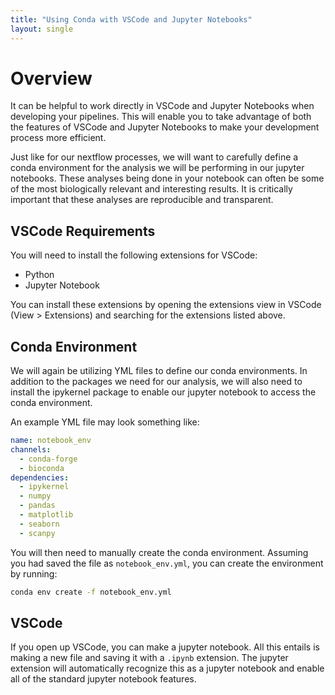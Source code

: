 ```yaml
---
title: "Using Conda with VSCode and Jupyter Notebooks"
layout: single
---
```


# Overview

It can be helpful to work directly in VSCode and Jupyter Notebooks when developing
your pipelines. This will enable you to take advantage of both the features of VSCode
and Jupyter Notebooks to make your development process more efficient. 

Just like for our nextflow processes, we will want to carefully define a conda
environment for the analysis we will be performing in our jupyter notebooks. These
analyses being done in your notebook can often be some of the most biologically 
relevant and interesting results. It is critically important that these analyses
are reproducible and transparent. 

## VSCode Requirements

You will need to install the following extensions for VSCode:

- Python
- Jupyter Notebook

You can install these extensions by opening the extensions view in VSCode
(View > Extensions) and searching for the extensions listed above. 

## Conda Environment

We will again be utilizing YML files to define our conda environments. In 
addition to the packages we need for our analysis, we will also need to install
the ipykernel package to enable our jupyter notebook to access the conda environment.

An example YML file may look something like:

```yml
name: notebook_env
channels:
  - conda-forge
  - bioconda
dependencies:
  - ipykernel
  - numpy
  - pandas
  - matplotlib
  - seaborn
  - scanpy
  ```

You will then need to manually create the conda environment. Assuming you had
saved the file as `notebook_env.yml`, you can create the environment by running:

```bash
conda env create -f notebook_env.yml
```


## VSCode

If you open up VSCode, you can make a jupyter notebook. All this entails is
making a new file and saving it with a `.ipynb` extension. The jupyter extension
will automatically recognize this as a jupyter notebook and enable all of the
standard jupyter notebook features. 

